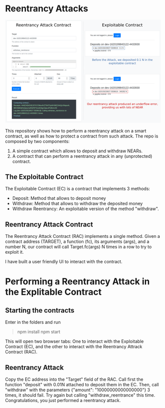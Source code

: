 # Reentrancy Attacks

![img](example.png)

This repository shows how to perform a reentrancy attack on a smart contract, as well as how to protect a contract from such attack. The repo is composed by two components:
1. A simple contract which allows to deposit and withdraw NEARs.
2. A contract that can perform a reentrancy attack in any (unprotected) contract.

## The Exploitable Contract

The Exploitable Contract (EC) is a contract that implements 3 methods:
- Deposit: Method that allows to deposit money
- Withdraw: Method that allows to withdraw the deposited money
- Withdraw Reentrancy: An exploitable version of the method "withdraw".

## Reentrancy Attack Contract

The Reentrancy Attack Contract (RAC) implements a single method. Given a 
contract address (TARGET), a function (fc), its arguments (args), and a
number N, our contract will call Target.fc(args) N times in a row to try
to exploit it.

I have built a user friendly UI to interact with the contract.

# Performing a Reentrancy Attack in the Explitable Contract

## Starting the contracts

Enter in the folders and run
> npm install
> npm start

This will open two browser tabs: One to interact with the Exploitable Contract (EC),
and the other to interact with the Reentrancy Attrack Contract (RAC).

## Reentrancy Attack

Copy the EC address into the "Target" field of the RAC. Call first the function
"deposit" with 0.01N attached to deposit them in the EC. Then, call "withdraw"
with the parameters {"amount": "10000000000000000"} 3 times, it should fail.
Try again but calling "withdraw\_reentrance" this time. Congratulations, you
just performed a reentrancy attack.


